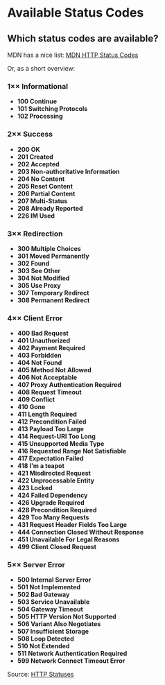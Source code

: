 # Available Status Codes

## Which status codes are available?

MDN has a nice list: [MDN HTTP Status Codes](https://developer.mozilla.org/en-US/docs/Web/HTTP/Status)

Or, as a short overview:

### 1×× Informational

- **100 Continue**
- **101 Switching Protocols**
- **102 Processing**

### 2×× Success

- **200 OK**
- **201 Created**
- **202 Accepted**
- **203 Non-authoritative Information**
- **204 No Content**
- **205 Reset Content**
- **206 Partial Content**
- **207 Multi-Status**
- **208 Already Reported**
- **226 IM Used**

### 3×× Redirection

- **300 Multiple Choices**
- **301 Moved Permanently**
- **302 Found**
- **303 See Other**
- **304 Not Modified**
- **305 Use Proxy**
- **307 Temporary Redirect**
- **308 Permanent Redirect**

### 4×× Client Error

- **400 Bad Request**
- **401 Unauthorized**
- **402 Payment Required**
- **403 Forbidden**
- **404 Not Found**
- **405 Method Not Allowed**
- **406 Not Acceptable**
- **407 Proxy Authentication Required**
- **408 Request Timeout**
- **409 Conflict**
- **410 Gone**
- **411 Length Required**
- **412 Precondition Failed**
- **413 Payload Too Large**
- **414 Request-URI Too Long**
- **415 Unsupported Media Type**
- **416 Requested Range Not Satisfiable**
- **417 Expectation Failed**
- **418 I'm a teapot**
- **421 Misdirected Request**
- **422 Unprocessable Entity**
- **423 Locked**
- **424 Failed Dependency**
- **426 Upgrade Required**
- **428 Precondition Required**
- **429 Too Many Requests**
- **431 Request Header Fields Too Large**
- **444 Connection Closed Without Response**
- **451 Unavailable For Legal Reasons**
- **499 Client Closed Request**

### 5×× Server Error

- **500 Internal Server Error**
- **501 Not Implemented**
- **502 Bad Gateway**
- **503 Service Unavailable**
- **504 Gateway Timeout**
- **505 HTTP Version Not Supported**
- **506 Variant Also Negotiates**
- **507 Insufficient Storage**
- **508 Loop Detected**
- **510 Not Extended**
- **511 Network Authentication Required**
- **599 Network Connect Timeout Error**

Source: [HTTP Statuses](https://httpstatuses.com/)
